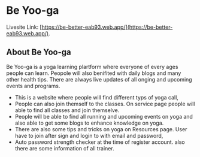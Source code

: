 # Be Yoo-ga

Livesite Link: [https://be-better-eab93.web.app/](https://be-better-eab93.web.app/).

## About Be Yoo-ga
Be Yoo-ga is a yoga learning plartform where everyone of every ages people can learn. Peopole will also benifited with daily blogs and many other health tips. There are always live updates of all onging and upcoming events and programs. 

* This is a website where people will find different typs of yoga call,
* People can also join themself to the classes. On service page people will able to find all classes and join themselve.
* People will be able to find all running and upcoming events on yoga and also able to get some blogs to enhance knowledge on yoga. 
* There are also some tips and tricks on yoga on Resources page. User have to join after sign and login to with email and password,
* Auto password strength checker at the time of register account. also there are some information of all trainer.



